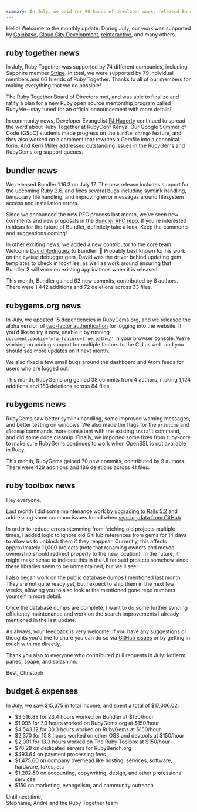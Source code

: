 ```yaml
---
summary: In July, we paid for 90 hours of developer work, released Bundler 1.16.3, and started testing an alpha release of two-factor authentication for RubyGems.org.
---
```


Hello! Welcome to the monthly update. During July, our work was supported by [Coinbase](https://coinbase.com), [Cloud City Development](http://www.cloudcity.io), [reinteractive](https://reinteractive.com/), and many others.

## ruby together news

In July, Ruby Together was supported by 74 different companies, including Sapphire member [Stripe](https://stripe.com). In total, we were supported by 79 individual members and 66 friends of Ruby Together. Thanks to all of our members for making everything that we do possible!

The Ruby Together Board of Directors met, and was able to finalize and ratify a plan for a new Ruby open source mentorship program called RubyMe--stay tuned for an official announcement with more details!

In community news, Developer Evangelist [PJ Hagerty](https://twitter.com/aspleenic) continued to spread the word about Ruby Together at RubyConf Kenya. Our Google Summer of Code (GSoC) students made progress on the `bundle change` feature, and they also worked on a comment that rewrites a Gemfile into a canonical form. And [Kerri Miller](https://twitter.com/kerrizor) addressed outstanding issues in the RubyGems and RubyGems.org support queues.

## bundler news

We released Bundler 1.16.3 on July 17. The new release includes support for the upcoming Ruby 2.6, and fixes several bugs including symlink handling, temporary file handling, and improving error messages around filesystem access and installation errors.

Since we announced the new RFC process last month, we’ve seen new comments and new proposals in the [Bundler RFC repo](https://github.com/bundler/rfcs/pulls). If you're interested in ideas for the future of Bundler, definitely take a look. Keep the comments and suggestions coming!

In other exciting news, we added a new contributor to the core team. Welcome [David Rodríguez](https://github.com/deivid-rodriguez) to Bundler! :tada: Probably best known for his work on the `byebug` debugger gem, David was the driver behind updating gem templates to check in lockfiles, as well as work around ensuring that Bundler 2 will work on existing applications when it is released.

This month, Bundler gained 63 new commits, contributed by 8 authors. There were 1,442 additions and 72 deletions across 33 files.

## rubygems.org news

In July, we updated 15 dependencies in RubyGems.org, and we released the alpha version of [two-factor authentication](https://github.com/rubygems/rubygems.org/pull/1729) for logging into the website. If you’d like to try it now, enable it by running `document.cookie='mfa_feature=true;path=/'` in your browser console. We’re working on adding support for multiple factors to the CLI as well, and you should see more updates on it next month.

We also fixed a few small bugs around the dashboard and Atom feeds for users who are logged out.

This month, RubyGems.org gained 38 commits from 4 authors, making 1,124 additions and 183 deletions across 84 files.

## rubygems news

RubyGems saw better symlink handling, some improved warning messages, and better testing on windows. We also made the flags for the `pristine` and `cleanup` commands more consistent with the existing `install` command, and did some code cleanup. Finally, we imported some fixes from ruby-core to make sure RubyGems continues to work when OpenSSL is not available in Ruby.

This month, RubyGems gained 70 new commits, contributed by 9 authors. There were 429 additions and 186 deletions across 41 files.

## ruby toolbox news

Hey everyone,

Last month I did some maintenance work by [upgrading to Rails 5.2](https://github.com/rubytoolbox/rubytoolbox/pull/214) and addressing some common issues found when [syncing data from GitHub](https://github.com/rubytoolbox/rubytoolbox/pull/246).

In order to reduce errors stemming from fetching old projects multiple times, I added logic to ignore old GitHub references from gems for 14 days to allow us to unblock them if they reappear. Currently, this affects approximately 11,000 projects (note that renaming owners and moved ownership should redirect properly to the new location). In the future, it might make sense to indicate this in the UI for said projects somehow since these libraries seem to be unmaintained, but we'll see!

I also began work on the public database dumps I mentioned last month. They are not quite ready yet, but I expect to ship them in the next few weeks, allowing you to also look at the mentioned gone repo numbers yourself in more detail.

Once the database dumps are complete, I want to do some further syncing efficiency maintenance and work on the search improvements I already mentioned in the last update.

As always, your feedback is very welcome. If you have any suggestions or thoughts you'd like to share you can do so via [GitHub issues](https://github.com/rubytoolbox/rubytoolbox/issues) or by getting in touch with me directly.

Thank you also to everyone who contributed pull requests in July: koflerm, paneq, spape, and splashinn.

Best,
Christoph

## budget &amp; expenses

In July, we saw $15,375 in total income, and spent a total of $17,006.02.

* $3,516.88 for 23.4 hours worked on Bundler at $150/hour
* $1,095 for 7.3 hours worked on RubyGems.org at $150/hour
* $4,543.12 for 30.3 hours worked on RubyGems at $150/hour
* $2,370 for 15.8 hours worked on other OSS and devtools at $150/hour
* $2,001 for 13.3 hours worked on The Ruby Toolbox at $150/hour
* $78.28 on dedicated servers for RubyBench.org
* $493.64 on payment processing fees
* $1,475.60 on company overhead like hosting, services, software, hardware, taxes, etc
* $1,282.50 on accounting, copywriting, design, and other professional services
* $150 on marketing, evangelism, and community outreach

Until next time,<br>
Stephanie, André and the Ruby Together team

